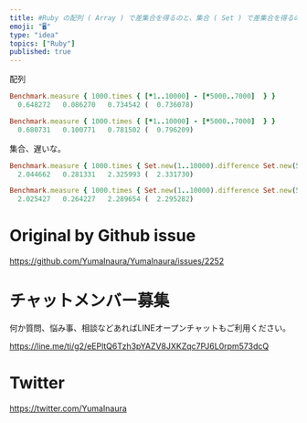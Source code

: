 ```yaml
---
title: #Ruby の配列 ( Array ) で差集合を得るのと、集合 ( Set ) で差集合を得るの、どちらが速度が出るのかほんの少しだけ試し
emoji: "🖥"
type: "idea"
topics: ["Ruby"]
published: true
---
```


配列

```rb
Benchmark.measure { 1000.times { [*1..10000] - [*5000..7000]  } }
  0.648272   0.086270   0.734542 (  0.736078)

Benchmark.measure { 1000.times { [*1..10000] - [*5000..7000]  } }
  0.680731   0.100771   0.781502 (  0.796209)

```

集合、遅いな。


```rb
Benchmark.measure { 1000.times { Set.new(1..10000).difference Set.new(5000..7000)  } }
  2.044662   0.281331   2.325993 (  2.331730)

Benchmark.measure { 1000.times { Set.new(1..10000).difference Set.new(5000..7000)  } }
  2.025427   0.264227   2.289654 (  2.295282)
```



# Original by Github issue

https://github.com/YumaInaura/YumaInaura/issues/2252








<!-- Update From Qiita API -->

# チャットメンバー募集


何か質問、悩み事、相談などあればLINEオープンチャットもご利用ください。

https://line.me/ti/g2/eEPltQ6Tzh3pYAZV8JXKZqc7PJ6L0rpm573dcQ





# Twitter


https://twitter.com/YumaInaura


<!-- Update From Qiita API -->


